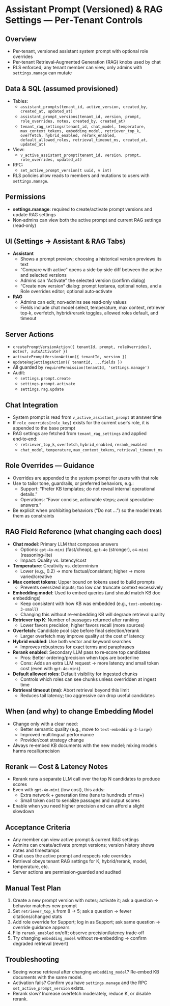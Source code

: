 # Assistant Prompt (Versioned) & RAG Settings — Per‑Tenant Controls

## Overview
- Per‑tenant, versioned assistant system prompt with optional role overrides
- Per‑tenant Retrieval‑Augmented Generation (RAG) knobs used by chat
- RLS enforced; any tenant member can view, only admins with `settings.manage` can mutate

## Data & SQL (assumed provisioned)
- Tables:
  - `assistant_prompts(tenant_id, active_version, created_by, created_at, updated_at)`
  - `assistant_prompt_versions(tenant_id, version, prompt, role_overrides, notes, created_by, created_at)`
  - `tenant_rag_settings(tenant_id, chat_model, temperature, max_context_tokens, embedding_model, retriever_top_k, overfetch, hybrid_enabled, rerank_enabled, default_allowed_roles, retrieval_timeout_ms, created_at, updated_at)`
- View:
  - `v_active_assistant_prompt(tenant_id, version, prompt, role_overrides, updated_at)`
- RPC:
  - `set_active_prompt_version(t uuid, v int)`
- RLS policies allow reads to members and mutations to users with `settings.manage`.

## Permissions
- **settings.manage**: required to create/activate prompt versions and update RAG settings
- Non‑admins can view both the active prompt and current RAG settings (read‑only)

## UI (Settings → Assistant & RAG Tabs)
- **Assistant**
  - Shows a prompt preview; choosing a historical version previews its text
  - “Compare with active” opens a side‑by‑side diff between the active and selected versions
  - Admins can “Activate” the selected version (confirm dialog)
  - “Create new version” dialog: prompt textarea, optional notes, and a Role overrides editor; optional auto‑activate
- **RAG**
  - Admins can edit; non‑admins see read‑only values
  - Fields include chat model select, temperature, max context, retriever top‑k, overfetch, hybrid/rerank toggles, allowed roles default, and timeout

## Server Actions
- `createPromptVersionAction({ tenantId, prompt, roleOverrides?, notes?, autoActivate? })`
- `activatePromptVersionAction({ tenantId, version })`
- `updateRagSettingsAction({ tenantId, ...fields })`
- All guarded by `requirePermission(tenantId, 'settings.manage')`
- Audit:
  - `settings.prompt.create`
  - `settings.prompt.activate`
  - `settings.rag.update`

## Chat Integration
- System prompt is read from `v_active_assistant_prompt` at answer time
- If `role_overrides[role_key]` exists for the current user’s role, it is appended to the base prompt
- RAG settings are fetched from `tenant_rag_settings` and applied end‑to‑end:
  - `retriever_top_k`, `overfetch`, `hybrid_enabled`, `rerank_enabled`
  - `chat_model`, `temperature`, `max_context_tokens`, `retrieval_timeout_ms`

## Role Overrides — Guidance
- Overrides are appended to the system prompt for users with that role
- Use to tailor tone, guardrails, or preferred behaviors, e.g.:
  - Support: “Prefer KB templates; do not reveal internal operational details.”
  - Operations: “Favor concise, actionable steps; avoid speculative answers.”
- Be explicit when prohibiting behaviors (“Do not …”) so the model treats them as constraints

## RAG Field Reference (what changing each does)
- **Chat model**: Primary LLM that composes answers
  - Options: `gpt-4o-mini` (fast/cheap), `gpt-4o` (stronger), `o4-mini` (reasoning‑lite)
  - Impact: Quality vs. latency/cost
- **Temperature**: Creativity vs. determinism
  - Lower (e.g., 0.2) → more factual/consistent; higher → more varied/creative
- **Max context tokens**: Upper bound on tokens used to build prompts
  - Prevents oversized inputs; too low can truncate context excessively
- **Embedding model**: Used to embed queries (and should match KB doc embeddings)
  - Keep consistent with how KB was embedded (e.g., `text-embedding-3-small`)
  - Changing this without re‑embedding KB will degrade retrieval quality
- **Retriever top K**: Number of passages returned after ranking
  - Lower favors precision; higher favors recall (more sources)
- **Overfetch**: Candidate pool size before final selection/rerank
  - Larger overfetch may improve quality at the cost of latency
- **Hybrid enabled**: Use both vector and keyword searches
  - Improves robustness for exact terms and paraphrases
- **Rerank enabled**: Secondary LLM pass to re‑score top candidates
  - Pros: Better ordering/precision when tops are borderline
  - Cons: Adds an extra LLM request → more latency and small token cost (even with `gpt‑4o‑mini`)
- **Default allowed roles**: Default visibility for ingested chunks
  - Controls which roles can see chunks unless overridden at ingest time
- **Retrieval timeout (ms)**: Abort retrieval beyond this limit
  - Reduces tail latency; too aggressive can drop useful candidates

## When (and why) to change Embedding Model
- Change only with a clear need:
  - Better semantic quality (e.g., move to `text-embedding-3-large`)
  - Improved multilingual performance
  - Provider/cost strategy change
- Always re‑embed KB documents with the new model; mixing models harms recall/precision

## Rerank — Cost & Latency Notes
- Rerank runs a separate LLM call over the top N candidates to produce scores
- Even with `gpt‑4o‑mini` (low cost), this adds:
  - Extra network + generation time (tens to hundreds of ms+)
  - Small token cost to serialize passages and output scores
- Enable when you need higher precision and can afford a slight slowdown

## Acceptance Criteria
- Any member can view active prompt & current RAG settings
- Admins can create/activate prompt versions; version history shows notes and timestamps
- Chat uses the active prompt and respects role overrides
- Retrieval obeys tenant RAG settings for K, hybrid/rerank, model, temperature, etc.
- Server actions are permission‑guarded and audited

## Manual Test Plan
1) Create a new prompt version with notes; activate it; ask a question → behavior matches new prompt
2) Set `retriever_top_k` from 8 → 5; ask a question → fewer citations/changed stats
3) Add role override for Support; log in as Support; ask same question → override guidance appears
4) Flip `rerank_enabled` on/off; observe precision/latency trade‑off
5) Try changing `embedding_model` without re‑embedding → confirm degraded retrieval (revert)

## Troubleshooting
- Seeing worse retrieval after changing `embedding_model`? Re‑embed KB documents with the same model.
- Activation fails? Confirm you have `settings.manage` and the RPC `set_active_prompt_version` exists.
- Rerank slow? Increase overfetch moderately, reduce K, or disable rerank.
